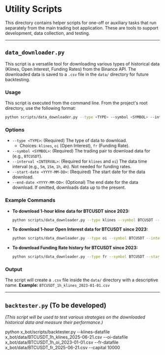 # Utility Scripts

This directory contains helper scripts for one-off or auxiliary tasks that run separately from the main trading bot application. These are tools to support development, data collection, and testing.

---

## `data_downloader.py`

This script is a versatile tool for downloading various types of historical data (Klines, Open Interest, Funding Rates) from the Binance API. The downloaded data is saved to a `.csv` file in the `data/` directory for future backtesting.

### Usage

This script is executed from the command line. From the project's root directory, use the following format:

```bash
python scripts/data_downloader.py --type <TYPE> --symbol <SYMBOL> --interval <INTERVAL> --start-date <DATE>
```

### Options

* `--type <TYPE>`: (Required) The type of data to download.
    * Choices: `klines`, `oi` (Open Interest), `fr` (Funding Rate).
* `--symbol <SYMBOL>`: (Required) The trading pair to download data for (e.g., `BTCUSDT`).
* `--interval <INTERVAL>`: (Required for `klines` and `oi`) The data time interval (e.g., `5m`, `15m`, `1h`, `4h`). Not needed for funding rates.
* `--start-date <YYYY-MM-DD>`: (Required) The start date for the data download.
* `--end-date <YYYY-MM-DD>`: (Optional) The end date for the data download. If omitted, downloads data up to the present.

### Example Commands

* **To download 1-hour kline data for BTCUSDT since 2023:**
    ```bash
    python scripts/data_downloader.py --type klines --symbol BTCUSDT --interval 1h --start-date 2023-01-01
    ```

* **To download 1-hour Open Interest data for BTCUSDT since 2023:**
    ```bash
    python scripts/data_downloader.py --type oi --symbol BTCUSDT --interval 1h --start-date 2023-01-01
    ```

* **To download Funding Rate history for BTCUSDT since 2023:**
    ```bash
    python scripts/data_downloader.py --type fr --symbol BTCUSDT --start-date 2023-01-01
    ```

### Output

The script will create a `.csv` file inside the `data/` directory with a descriptive name.
**Example:** `BTCUSDT_1h_klines_2023-01-01.csv`

---

## `backtester.py` (To be developed)

*(This script will be used to test various strategies on the downloaded historical data and measure their performance.)*


python x_bot/scripts/backtester.py     --klines-datafile x_bot/data/BTCUSDT_1h_klines_2025-06-21.csv     --oi-datafile x_bot/data/BTCUSDT_1h_oi_2023-01-01.csv     --fr-datafile x_bot/data/BTCUSDT_fr_2025-06-21.csv     --capital 10000